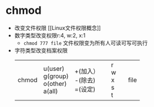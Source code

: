 # chmod

- 改变文件权限 [[Linux文件权限概念]]
- 数字类型改变权限r:4, w:2, x:1
  - `chmod 777 file` 文件权限变为所有人可读可写可执行
- 字符类型改变档案权限
  <table>
    <tr>
        <td>chmod</td>
        <td>u(user)<br>g(group)<br>o(other)<br>a(all)<br></td>
        <td>+(加入）<br>-(除去)<br>=(设定)<td>
        <td>r<br>w<br>x<br>s<br>t<td>
        <td>file</td>
    </tr>
  </table>